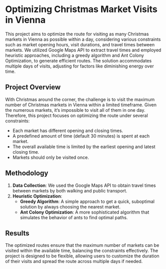 # Optimizing Christmas Market Visits in Vienna

This project aims to optimize the route for visiting as many Christmas markets in Vienna as possible within a day, considering various constraints such as market opening hours, visit durations, and travel times between markets. We utilized Google Maps API to extract travel times and employed heuristic approaches, including a greedy algorithm and Ant Colony Optimization, to generate efficient routes. The solution accommodates multiple days of visits, adjusting for factors like diminishing energy over time.

## Project Overview

With Christmas around the corner, the challenge is to visit the maximum number of Christmas markets in Vienna within a limited timeframe. Given the numerous markets, it’s impossible to visit all of them in one day. Therefore, this project focuses on optimizing the route under several constraints:
- Each market has different opening and closing times.
- A predefined amount of time (default 30 minutes) is spent at each market.
- The overall available time is limited by the earliest opening and latest closing time.
- Markets should only be visited once.

## Methodology

1. **Data Collection**: We used the Google Maps API to obtain travel times between markets by both walking and public transport.
2. **Heuristic Optimization**:
   - **Greedy Algorithm**: A simple approach to get a quick, suboptimal solution by always choosing the nearest market.
   - **Ant Colony Optimization**: A more sophisticated algorithm that simulates the behavior of ants to find optimal paths.

## Results

The optimized routes ensure that the maximum number of markets can be visited within the available time, balancing the constraints effectively. The project is designed to be flexible, allowing users to customize the duration of their visits and spread the route across multiple days if needed.

